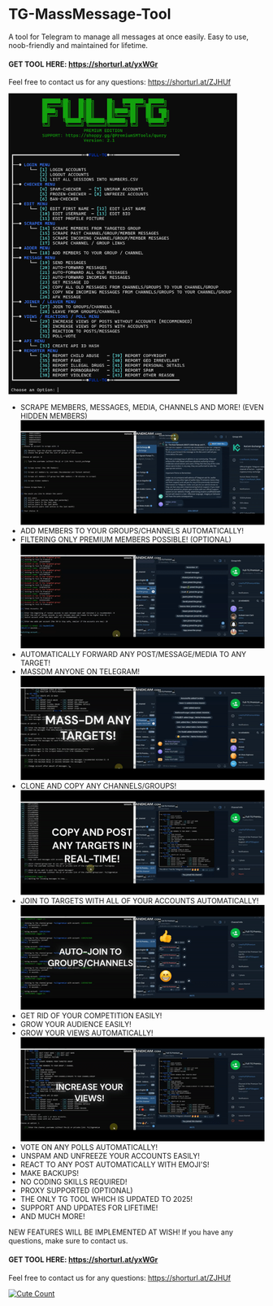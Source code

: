 # TG-MassMessage-Tool
A tool for Telegram to manage all messages at once easily. Easy to use, noob-friendly and maintained for lifetime.

#### GET TOOL HERE: https://shorturl.at/yxWGr

Feel free to contact us for any questions: https://shorturl.at/ZJHUf

<img src='UI1.png' width='450'>

- SCRAPE MEMBERS, MESSAGES, MEDIA, CHANNELS AND MORE! (EVEN HIDDEN MEMBERS)
![](scrap.gif)
- ADD MEMBERS TO YOUR GROUPS/CHANNELS AUTOMATICALLY!
- FILTERING ONLY PREMIUM MEMBERS POSSIBLE! (OPTIONAL)
![](add.gif)
- AUTOMATICALLY FORWARD ANY POST/MESSAGE/MEDIA TO ANY TARGET!
- MASSDM ANYONE ON TELEGRAM!
![](mass.gif)
- CLONE AND COPY ANY CHANNELS/GROUPS!
![](copy.gif)
- JOIN TO TARGETS WITH ALL OF YOUR ACCOUNTS AUTOMATICALLY!
![](join.gif)
- GET RID OF YOUR COMPETITION EASILY!
- GROW YOUR AUDIENCE EASILY!
- GROW YOUR VIEWS AUTOMATICALLY!
![](view_post.gif)
- VOTE ON ANY POLLS AUTOMATICALLY!
- UNSPAM AND UNFREEZE YOUR ACCOUNTS EASILY!
- REACT TO ANY POST AUTOMATICALLY WITH EMOJI'S!
- MAKE BACKUPS!
- NO CODING SKILLS REQUIRED!
- PROXY SUPPORTED (OPTIONAL)
- THE ONLY TG TOOL WHICH IS UPDATED TO 2025!
- SUPPORT AND UPDATES FOR LIFETIME!
- AND MUCH MORE!

NEW FEATURES WILL BE IMPLEMENTED AT WISH!
If you have any questions, make sure to contact us.

#### GET TOOL HERE: https://shorturl.at/yxWGr

Feel free to contact us for any questions: https://shorturl.at/ZJHUf

<a href="https://github.com/Telegram-Bulk-Message/TG-MassMessage-Tool"><img alt="Cute Count" src="https://count.getloli.com/get/@TssamG?theme=asoul" /></a>

